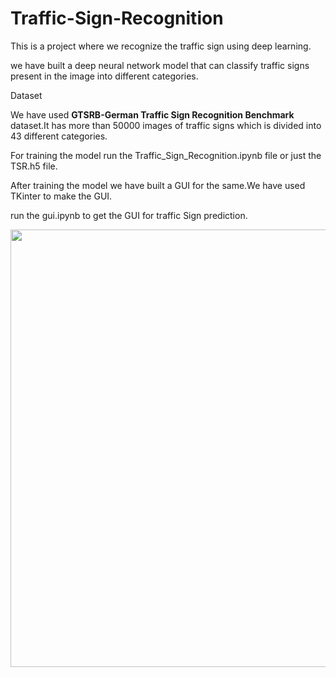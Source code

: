 # Traffic-Sign-Recognition
This is a project where we recognize the traffic sign using deep learning.

we have built a deep neural network model that can classify traffic signs present in the image into different categories.

Dataset

We have used <b>GTSRB-German Traffic Sign Recognition Benchmark</b> dataset.It has more than 50000 images of traffic signs which is divided into 43 different categories.

For training the model run the Traffic_Sign_Recognition.ipynb file or just the TSR.h5 file.

After training the model we have built a GUI for the same.We have used TKinter to make the GUI.

run the gui.ipynb to get the GUI for traffic Sign prediction.

<img src="https://user-images.githubusercontent.com/75268931/119702100-b78dba00-be72-11eb-9b51-6c47188517d0.png" width=700 height=700>
